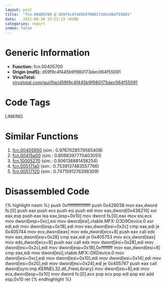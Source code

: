 ```yaml
---
layout: post
title:  "fcn.00405700 @ d59f9c4f445b9f980173dec064f55091"
date:   2021-08-30 15:52:19 +0300
categories: report
index: false
---
```


# Generic Information
- **Function:** fcn.00405700
- **Origin (md5):** d59f9c4f445b9f980173dec064f55091
- **VirusTotal:** [virustotal.com/gui/file/d59f9c4f445b9f980173dec064f55091][virustotal_ref]

# Code Tags
<span class="tag" id="LINKING">LINKING</span>


# Similar Functions

1. [fcn.00405950][similar_1_ref] (sim.: 0.9767028579565408)
2. [fcn.00415a00][similar_2_ref] (sim.: 0.8088397770403051)
3. [fcn.10005270][similar_3_ref] (sim.: 0.806136881458254)
4. [fcn.005171a0][similar_4_ref] (sim.: 0.7539137483557766)
5. [fcn.00517120][similar_5_ref] (sim.: 0.7471591276398309)


# Disassembled Code

{% highlight nasm %}
push 0xffffffffffffffff
push 0x429038
mov eax,dword fs:[0]
push eax
push ecx
push esi
push edi
mov eax,dword[0x436210]
xor eax,esp
push eax
lea eax,[esp+0x10]
mov dword fs:[0],eax
mov esi,ecx
mov dword[esp+0xc],esi
mov dword[esi],vtable.MFX::D3D9Device.0
xor edi,edi
mov dword[esp+0x18],edi
mov eax,dword[esi+0x2c]
cmp eax,edi
je 0x405744
mov ecx,dword[eax]
mov edx,dword[ecx+8]
push eax
call edx
mov eax,dword[esi+0x28]
cmp eax,edi
je 0x405753
mov ecx,dword[eax]
mov edx,dword[ecx+8]
push eax
call edx
mov dword[esi+0x28],edi
mov dword[esi+0x2c],edi
mov dword[esp+0x18],0xffffffff
mov eax,dword[esi+8]
cmp eax,edi
mov dword[esi],vtable.MFX::DXDevice.0
mov dword[esi+0xc],edi
mov dword[esi+0x10],edi
mov dword[esi+0x14],edi
mov dword[esi+0x20],edi
mov dword[esi+0x24],edi
je 0x405787
push eax
call dword[sym.imp.KERNEL32.dll_FreeLibrary]
mov dword[esi+8],edi
mov ecx,dword[esp+0x10]
mov dword fs:[0],ecx
pop ecx
pop edi
pop esi
add esp,0x10
ret
{% endhighlight %}


[similar_1_ref]: /report/fcn.00405950@d59f9c4f445b9f980173dec064f55091
[similar_2_ref]: /report/fcn.00415a00@3dfcfb1d918b690c00de324bcfcdc082
[similar_3_ref]: /report/fcn.10005270@2585b133c2e70968905cce13b1fc2654
[similar_4_ref]: /report/fcn.005171a0@c60344b51fa39a329b92557d24ff7670
[similar_5_ref]: /report/fcn.00517120@c60344b51fa39a329b92557d24ff7670
[virustotal_ref]: https://www.virustotal.com/gui/file/d59f9c4f445b9f980173dec064f55091